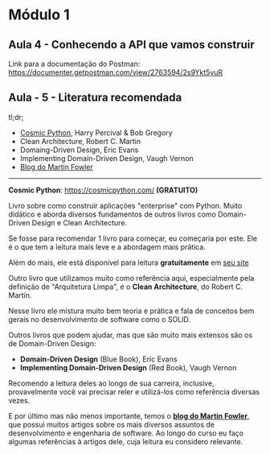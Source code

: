 # Módulo 1

## Aula 4 - Conhecendo a API que vamos construir

Link para a documentação do Postman: https://documenter.getpostman.com/view/2763594/2s9Ykt5yuR


## Aula - 5 - Literatura recomendada
tl;dr;
- [Cosmic Python](https://www.cosmicpython.com/book/preface.html), Harry Percival & Bob Gregory
- Clean Architecture, Robert C. Martin
- Domaing-Driven Design, Eric Evans
- Implementing Domain-Driven Design, Vaugh Vernon
- [Blog do Martin Fowler](https://martinfowler.com/)

---

**Cosmic Python**: https://cosmicpython.com/ **(GRATUITO)**

Livro sobre como construir aplicações "enterprise" com Python. Muito didático e aborda diversos fundamentos de outros livros como Domain-Driven Design e Clean Architecture.

Se fosse para recomendar 1 livro para começar, eu começaria por este. Ele é o que tem a leitura mais leve e a abordagem mais prática.

Além do mais, ele está disponível para leitura **gratuitamente** em [seu site](https://www.cosmicpython.com/book/preface.html)

Outro livro que utilizamos muito como referência aqui, especialmente pela definição de "Arquitetura Limpa", é o **Clean Architecture**, do Robert C. Martin.

Nesse livro ele mistura muito bem teoria e prática e fala de conceitos bem gerais no desenvolvimento de software como o SOLID.

Outros livros que podem ajudar, mas que são muito mais extensos são os de Domain-Driven Design:
- **Domain-Driven Design** (Blue Book), Eric Evans
- **Implementing Domain-Driven Design** (Red Book), Vaugh Vernon

Recomendo a leitura deles ao longo de sua carreira, inclusive, provavelmente você vai precisar reler e utilizá-los como referência diversas vezes.

E por último mas não menos importante, temos o **[blog do Martin Fowler](https://martinfowler.com/)**, que possui muitos artigos sobre os mais diversos assuntos de desenvolvimento e engenharia de software. Ao longo do curso eu faço algumas referências à artigos dele, cuja leitura eu considero relevante.
